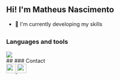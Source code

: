 ## Hi! I'm Matheus Nascimento
- 🌱 I'm currently developing my skills
##
### Languages and tools
<div>
  <img src="https://cdn.jsdelivr.net/gh/devicons/devicon/icons/javascript/javascript-original.svg" />
</div>
##
### Contact
<div>
  <a href="https://www.linkedin.com/in/fnmatheus/">
    <img height="25" width="25" src="https://cdn.jsdelivr.net/gh/devicons/devicon/icons/linkedin/linkedin-original.svg" />
  </a>
  <a href="mailto:nasc.matheusfrancisco@gmail.com" target="_blank">
    <img height="25" width="25" src="https://cdn.jsdelivr.net/gh/devicons/devicon/icons/google/google-original.svg" />
  </a>
</div>
